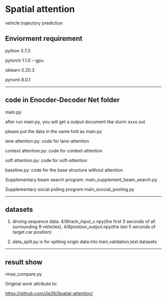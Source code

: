 # Spatial attention 
vehicle trajectory prediction

## Enviorment requirement

python 3.7.3

pytorch 1.1.0 --gpu

sklearn 0.20.3 

pynvml 8.0.1

---------------------

## code in Enocder-Decoder Net folder

main.py

after run main.py, you will get a output document like slurm xxxx.out

please put the data in the same fold as main.py

lane attention.py: code for lane-attention 

context attention.py: code for context-attention

soft attention.py: code for soft-attention

baseline.py: code for the base structure without attention

Supplementary beam search program: main_supplement_beam_search.py 

Supplementary social polling program main_scocial_pooling.py

-------------------- 
## datasets
1. driving sequence data: 4/6track_input_c.npy(the first 3 seconds of all surrounding 9 vehicles), 
                                         4/6position_output.npy(the last 5 seconds of target car position)  

2. data_split.py is for spliting origin data into train,validation,test datasets


-------------------
## result show

rmse_compare.py

Original work attribute to:

https://github.com/Jie26/Spatial-attention/
